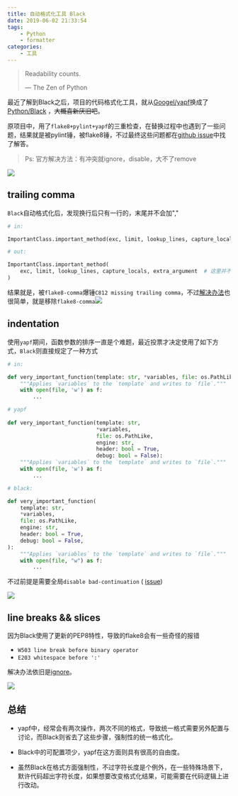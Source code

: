 ```yaml
---
title: 自动格式化工具 Black
date: 2019-06-02 21:33:54
tags:
    - Python
    - formatter
categories:
    - 工具
---
```


> Readability counts.               
>
> — The Zen of Python

最近了解到Black之后，项目的代码格式化工具，就从[Googel/yapf](https://github.com/google/yapf)换成了[Python/Black](https://github.com/python/black) ，~~大概喜新厌旧吧~~。

原项目中，用了`flake8+pylint+yapf`的三重检查，在替换过程中也遇到了一些问题，结果就是被pylint锤，被flake8锤，不过最终这些问题都在[github issue](https://github.com/python/black/issues)中找了解答。
> Ps: 官方解决方法：有冲突就ignore，disable，大不了remove

<!-- more -->

![](https://picture.wzmmmmj.com/star-trending.png)


## trailing comma

`Black`自动格式化后，发现换行后只有一行的，末尾并不会加","

```python
# in:

ImportantClass.important_method(exc, limit, lookup_lines, capture_locals, extra_argument)

# out:

ImportantClass.important_method(
    exc, limit, lookup_lines, capture_locals, extra_argument  # 这里并不会加 ","
)
```

结果就是，被`flake8-comma`爆锤`C812 missing trailing comma`，不过[解决办法](https://github.com/python/black/issues/551)也很简单，就是移除`flake8-comma`![](https://picture.wzmmmmj.com/commas.png)

## indentation

使用`yapf`期间，函数参数的排序一直是个难题，最近投票才决定使用了如下方式，`Black`则直接规定了一种方式

```python
# in:

def very_important_function(template: str, *variables, file: os.PathLike, engine: str, header: bool = True, debug: bool = False):
    """Applies `variables` to the `template` and writes to `file`."""
    with open(file, 'w') as f:
        ...
```

```python
# yapf
    
def very_important_function(template: str, 
                            *variables, 
                            file: os.PathLike, 
                            engine: str, 
                            header: bool = True, 
                            debug: bool = False):
    """Applies `variables` to the `template` and writes to `file`."""
    with open(file, 'w') as f:
        ...
```

```python
# black:

def very_important_function(
    template: str,
    *variables,
    file: os.PathLike,
    engine: str,
    header: bool = True,
    debug: bool = False,
):
    """Applies `variables` to the `template` and writes to `file`."""
    with open(file, "w") as f:
        ...
```

不过前提是需要全局`disable bad-continuation` ( [issue](https://github.com/python/black/issues/48)) 

![](https://picture.wzmmmmj.com/continuation.png)

## line breaks &&  slices

因为Black使用了更新的PEP8特性，导致的flake8会有一些奇怪的报错

- `W503 line break before binary operator` 
- `E203 whitespace before ':'`

解决办法依旧是[ignore](https://github.com/python/black#line-breaks--binary-operators)。

![](https://picture.wzmmmmj.com/slice.png)

## 总结

- yapf中，经常会有两次操作，两次不同的格式，导致统一格式需要另外配置与讨论，而Black则省去了这些步骤，强制性的统一格式化。

- Black中的可配置项少，yapf在这方面则具有很高的自由度。

- 虽然Black在格式方面强制性，不过字符长度是个例外，在一些特殊场景下，默许代码超出字符长度，如果想要改变格式化结果，可能需要在代码逻辑上进行改动。


